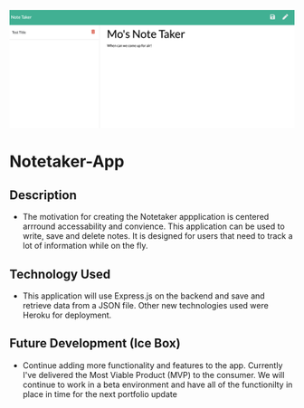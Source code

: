 ![screenshot of Note Taker App](IMG/Mo-note-app.png)

# Notetaker-App

## Description 

* The motivation for creating the Notetaker appplication is centered arrround accessability and convience.  This application can be used to write, save and delete notes. It is designed for users that need to track a lot of information while on the fly.  

## Technology Used

* This application will use Express.js on the backend and save and retrieve data from a JSON file.  Other new technologies used were Heroku for deployment. 

## Future Development (Ice Box)

* Continue adding more functionality and features to the app.  Currently I've delivered the Most Viable Product (MVP) to the consumer.  We will continue to work in a beta environment and have all of the functionilty in place in time for the next portfolio update
